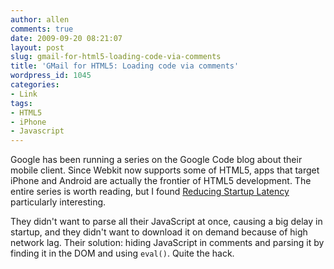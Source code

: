 ```yaml
---
author: allen
comments: true
date: 2009-09-20 08:21:07
layout: post
slug: gmail-for-html5-loading-code-via-comments
title: 'GMail for HTML5: Loading code via comments'
wordpress_id: 1045
categories:
- Link
tags:
- HTML5
- iPhone
- Javascript
---
```


Google has been running a series on the Google Code blog about their mobile client. Since Webkit now supports some of HTML5, apps that target iPhone and Android are actually the frontier of HTML5 development. The entire series is worth reading, but I found [Reducing Startup Latency](http://googlecode.blogspot.com/2009/09/gmail-for-mobile-html5-series-reducing.html) particularly interesting.

They didn't want to parse all their JavaScript at once, causing a big delay in startup, and they didn't want to download it on demand because of high network lag. Their solution: hiding JavaScript in comments and parsing it by finding it in the DOM and using `eval()`. Quite the hack.
